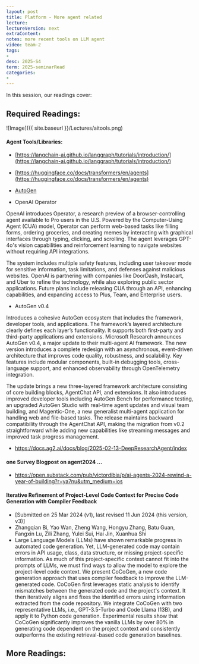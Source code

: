 ```yaml
---
layout: post
title: Platform - More agent related 
lecture: 
lectureVersion: next
extraContent: 
notes: more recent tools on LLM agent 
video: team-2
tags:
- 
desc: 2025-S4
term: 2025-seminarRead
categories:
- 
---
```



In this session, our readings cover: 

## Required Readings: 


![Image]({{ site.baseurl }}/Lectures/aitools.png)



#### Agent Tools/Libraries: 
+ [https://langchain-ai.github.io/langgraph/tutorials/introduction/](https://langchain-ai.github.io/langgraph/tutorials/introduction/)

+ [https://huggingface.co/docs/transformers/en/agents](https://huggingface.co/docs/transformers/en/agents)

+ [AutoGen](https://github.com/ag2ai/ag2?tab=readme-ov-file)

+ OpenAI Operator

OpenAI introduces Operator, a research preview of a browser-controlling agent available to Pro users in the U.S. Powered by the Computer-Using Agent (CUA) model, Operator can perform web-based tasks like filling forms, ordering groceries, and creating memes by interacting with graphical interfaces through typing, clicking, and scrolling. The agent leverages GPT-4o's vision capabilities and reinforcement learning to navigate websites without requiring API integrations.

The system includes multiple safety features, including user takeover mode for sensitive information, task limitations, and defenses against malicious websites. OpenAI is partnering with companies like DoorDash, Instacart, and Uber to refine the technology, while also exploring public sector applications. Future plans include releasing CUA through an API, enhancing capabilities, and expanding access to Plus, Team, and Enterprise users.

+ AutoGen v0.4

Introduces a cohesive AutoGen ecosystem that includes the framework, developer tools, and applications. The framework’s layered architecture clearly defines each layer’s functionality. It supports both first-party and third-party applications and extensions.
Microsoft Research announces AutoGen v0.4, a major update to their multi-agent AI framework. The new version introduces a complete redesign with an asynchronous, event-driven architecture that improves code quality, robustness, and scalability. Key features include modular components, built-in debugging tools, cross-language support, and enhanced observability through OpenTelemetry integration.

The update brings a new three-layered framework architecture consisting of core building blocks, AgentChat API, and extensions. It also introduces improved developer tools including AutoGen Bench for performance testing, an upgraded AutoGen Studio with real-time agent updates and visual team building, and Magentic-One, a new generalist multi-agent application for handling web and file-based tasks. The release maintains backward compatibility through the AgentChat API, making the migration from v0.2 straightforward while adding new capabilities like streaming messages and improved task progress management.

+  https://docs.ag2.ai/docs/blog/2025-02-13-DeepResearchAgent/index


#### one Survey Blogpost on agent2024 ...

+ https://open.substack.com/pub/victordibia/p/ai-agents-2024-rewind-a-year-of-building?r=ya7nu&utm_medium=ios


#### Iterative Refinement of Project-Level Code Context for Precise Code Generation with Compiler Feedback
+ [Submitted on 25 Mar 2024 (v1), last revised 11 Jun 2024 (this version, v3)]
+ Zhangqian Bi, Yao Wan, Zheng Wang, Hongyu Zhang, Batu Guan, Fangxin Lu, Zili Zhang, Yulei Sui, Hai Jin, Xuanhua Shi
+ Large Language Models (LLMs) have shown remarkable progress in automated code generation. Yet, LLM-generated code may contain errors in API usage, class, data structure, or missing project-specific information. As much of this project-specific context cannot fit into the prompts of LLMs, we must find ways to allow the model to explore the project-level code context. We present CoCoGen, a new code generation approach that uses compiler feedback to improve the LLM-generated code. CoCoGen first leverages static analysis to identify mismatches between the generated code and the project's context. It then iteratively aligns and fixes the identified errors using information extracted from the code repository. We integrate CoCoGen with two representative LLMs, i.e., GPT-3.5-Turbo and Code Llama (13B), and apply it to Python code generation. Experimental results show that CoCoGen significantly improves the vanilla LLMs by over 80% in generating code dependent on the project context and consistently outperforms the existing retrieval-based code generation baselines.



## More Readings: 

